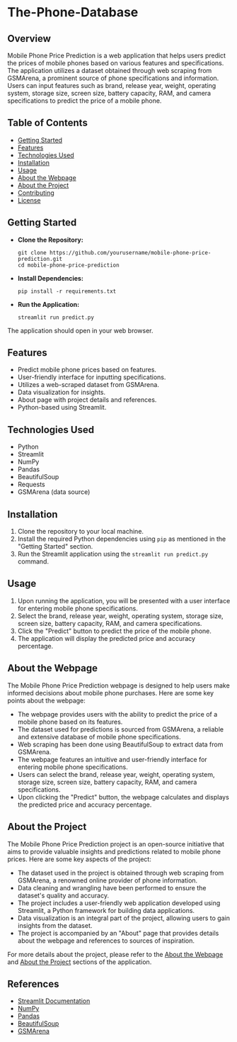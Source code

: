 # The-Phone-Database

## Overview

Mobile Phone Price Prediction is a web application that helps users predict the prices of mobile phones based on various features and specifications. The application utilizes a dataset obtained through web scraping from GSMArena, a prominent source of phone specifications and information. Users can input features such as brand, release year, weight, operating system, storage size, screen size, battery capacity, RAM, and camera specifications to predict the price of a mobile phone.

## Table of Contents

- [Getting Started](#getting-started)
- [Features](#features)
- [Technologies Used](#technologies-used)
- [Installation](#installation)
- [Usage](#usage)
- [About the Webpage](#about-the-webpage)
- [About the Project](#about-the-project)
- [Contributing](#contributing)
- [License](#license)

## Getting Started

- **Clone the Repository:**
  ```
  git clone https://github.com/yourusername/mobile-phone-price-prediction.git
  cd mobile-phone-price-prediction
  ```

- **Install Dependencies:**
  ```
  pip install -r requirements.txt
  ```

- **Run the Application:**
  ```
  streamlit run predict.py
  ```

The application should open in your web browser.

## Features

- Predict mobile phone prices based on features.
- User-friendly interface for inputting specifications.
- Utilizes a web-scraped dataset from GSMArena.
- Data visualization for insights.
- About page with project details and references.
- Python-based using Streamlit.

## Technologies Used

- Python
- Streamlit
- NumPy
- Pandas
- BeautifulSoup
- Requests
- GSMArena (data source)

## Installation

1. Clone the repository to your local machine.
2. Install the required Python dependencies using `pip` as mentioned in the "Getting Started" section.
3. Run the Streamlit application using the `streamlit run predict.py` command.

## Usage

1. Upon running the application, you will be presented with a user interface for entering mobile phone specifications.
2. Select the brand, release year, weight, operating system, storage size, screen size, battery capacity, RAM, and camera specifications.
3. Click the "Predict" button to predict the price of the mobile phone.
4. The application will display the predicted price and accuracy percentage.

## About the Webpage

The Mobile Phone Price Prediction webpage is designed to help users make informed decisions about mobile phone purchases. Here are some key points about the webpage:

- The webpage provides users with the ability to predict the price of a mobile phone based on its features.
- The dataset used for predictions is sourced from GSMArena, a reliable and extensive database of mobile phone specifications.
- Web scraping has been done using BeautifulSoup to extract data from GSMArena.
- The webpage features an intuitive and user-friendly interface for entering mobile phone specifications.
- Users can select the brand, release year, weight, operating system, storage size, screen size, battery capacity, RAM, and camera specifications.
- Upon clicking the "Predict" button, the webpage calculates and displays the predicted price and accuracy percentage.

## About the Project

The Mobile Phone Price Prediction project is an open-source initiative that aims to provide valuable insights and predictions related to mobile phone prices. Here are some key aspects of the project:

- The dataset used in the project is obtained through web scraping from GSMArena, a renowned online provider of phone information.
- Data cleaning and wrangling have been performed to ensure the dataset's quality and accuracy.
- The project includes a user-friendly web application developed using Streamlit, a Python framework for building data applications.
- Data visualization is an integral part of the project, allowing users to gain insights from the dataset.
- The project is accompanied by an "About" page that provides details about the webpage and references to sources of inspiration.

For more details about the project, please refer to the [About the Webpage](about.py) and [About the Project](about.py) sections of the application.

## References

- [Streamlit Documentation](https://docs.streamlit.io/stable/)
- [NumPy](https://numpy.org/)
- [Pandas](https://pandas.pydata.org/)
- [BeautifulSoup](https://www.crummy.com/software/BeautifulSoup/)
- [GSMArena](https://www.gsmarena.com/)
